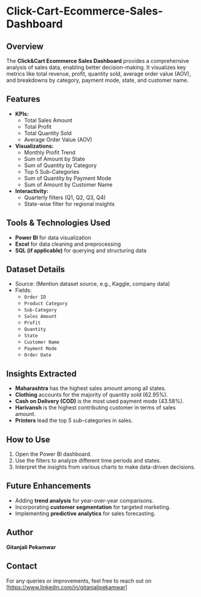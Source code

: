 # Click-Cart-Ecommerce-Sales-Dashboard

## Overview
The **Click&Cart Ecommerce Sales Dashboard** provides a comprehensive analysis of sales data, enabling better decision-making. It visualizes key metrics like total revenue, profit, quantity sold, average order value (AOV), and breakdowns by category, payment mode, state, and customer name.

## Features
- **KPIs:**
  - Total Sales Amount
  - Total Profit
  - Total Quantity Sold
  - Average Order Value (AOV)
- **Visualizations:**
  - Monthly Profit Trend
  - Sum of Amount by State
  - Sum of Quantity by Category
  - Top 5 Sub-Categories
  - Sum of Quantity by Payment Mode
  - Sum of Amount by Customer Name
- **Interactivity:**
  - Quarterly filters (Q1, Q2, Q3, Q4)
  - State-wise filter for regional insights

## Tools & Technologies Used
- **Power BI** for data visualization
- **Excel** for data cleaning and preprocessing
- **SQL (if applicable)** for querying and structuring data

## Dataset Details
- Source: (Mention dataset source, e.g., Kaggle, company data)
- Fields:
  - `Order ID`
  - `Product Category`
  - `Sub-Category`
  - `Sales Amount`
  - `Profit`
  - `Quantity`
  - `State`
  - `Customer Name`
  - `Payment Mode`
  - `Order Date`

## Insights Extracted
- **Maharashtra** has the highest sales amount among all states.
- **Clothing** accounts for the majority of quantity sold (62.95%).
- **Cash on Delivery (COD)** is the most used payment mode (43.58%).
- **Harivansh** is the highest contributing customer in terms of sales amount.
- **Printers** lead the top 5 sub-categories in sales.

## How to Use
1. Open the Power BI dashboard.
2. Use the filters to analyze different time periods and states.
3. Interpret the insights from various charts to make data-driven decisions.

## Future Enhancements
- Adding **trend analysis** for year-over-year comparisons.
- Incorporating **customer segmentation** for targeted marketing.
- Implementing **predictive analytics** for sales forecasting.

## Author
**Gitanjali Pekamwar**

## Contact

For any queries or improvements, feel free to reach out on [https://www.linkedin.com/in/gitanjalipekamwar] 
